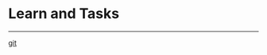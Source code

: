 # Learn and Tasks
____
[git](https://www.atlassian.com/ru/git/tutorials/learn-git-with-bitbucket-cloud)
